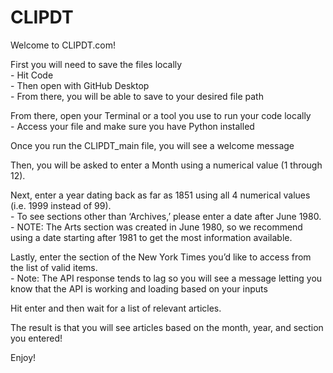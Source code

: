 # CLIPDT

Welcome to CLIPDT.com! 

First you will need to save the files locally <br/>
          - Hit Code <br/>
         - Then open with GitHub Desktop <br/>
         - From there, you will be able to save to your desired file path <br/>

From there, open your Terminal or a tool you use to run your code locally <br/>
        - Access your file and make sure you have Python installed <br/>

Once you run the CLIPDT_main file, you will see a welcome message <br/>

Then, you will be asked to enter a Month using a numerical value (1 through 12). <br/>

Next, enter a year dating back as far as 1851 using all 4 numerical values (i.e. 1999 instead of 99).<br/>
        - To see sections other than ‘Archives,’ please enter a date after June 1980. <br/>
        - NOTE: The Arts section was created in June 1980, so we recommend using a date starting after 1981 to get the most information available. <br/>

Lastly, enter the section of the New York Times you’d like to access from the list of valid items.<br/>
        - Note: The API response tends to lag so you will see a message letting you know that the API is working and loading based on your inputs <br/>

Hit enter and then wait for a list of relevant articles. <br/>

The result is that you will see articles based on the month, year, and section you entered! <br/>

Enjoy!
